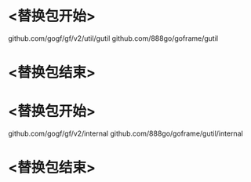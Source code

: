 
# <替换包开始>
github.com/gogf/gf/v2/util/gutil
github.com/888go/goframe/gutil
# <替换包结束>

# <替换包开始>
github.com/gogf/gf/v2/internal
github.com/888go/goframe/gutil/internal
# <替换包结束>
